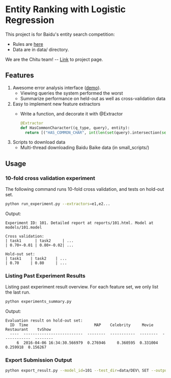 # Entity Ranking with Logistic Regression

This project is for Baidu's entity search competition:

* Rules are [here](http://nlpcc.baidu.com/rules.html)
* Data are in data/ directory.

We are the Chitu team! -- [Link](http://fifigithub.github.io/Baidu-entity-search-competition) to project page.

## Features

1. Awesome error analysis interface ([demo](http://www.xuehuichao.com/error_analysis.html)). 
   * Viewing queries the system performed the worst
   * Summarize performance on held-out as well as cross-validation data
2. Easy to implement new feature extractors
   * Write a function, and decorate it with @Extractor

      ```python
      @Extractor
      def HasCommonCharacter((q_type, query), entity):
        return [("HAS_COMMON_CHAR", int(len(set(query).intersection(set(entity)) != 0)))]
      ```
3. Scripts to download data
   * Multi-thread downloading Baidu Baike data (in small_scripts/)

## Usage
### 10-fold cross validation experiment
The following command runs 10-fold cross validation, and tests on hold-out set.
```sh
python run_experiment.py --extractors=e1,e2...
```
Output:
```
Experiment ID: 101. Detailed report at reports/101.html. Model at models/101.model

Cross validation:
| task1      | task2     | ...
| 0.70+-0.01 | 0.80+-0.02| ...

Hold-out set:
| task1    | task2    | ...
| 0.70     | 0.80     | ...

```

### Listing Past Experiment Results
Listing past experiment result overview. For each feature set, we only list the last run.

```sh
python experiments_summary.py
```
Output:
```
Evaluation result on hold-out set:
  ID  Time                             MAP    Celebrity     Movie    Restaurant    tvShow
  ----  --------------------------  --------  -----------  --------  ------------  --------
     6  2016-04-06 16:34:30.566979  0.276946     0.360595  0.331004      0.259918  0.156267
```

### Export Submission Output
```sh
python export_result.py --model_id=101 --test_dir=data/DEV\ SET --output_dir=output
```
